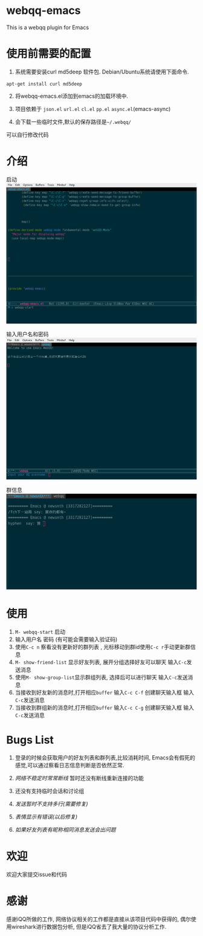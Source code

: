 webqq-emacs
===========

This is a webqq plugin for Emacs



使用前需要的配置
======================================
1. 系统需要安装curl md5deep 软件包. Debian/Ubuntu系统请使用下面命令.

```
apt-get install curl md5deep
```

2. 将webqq-emacs.el添加到emacs的加载环境中.

3. 项目依赖于 `json.el` `url.el` `cl.el` `pp.el` `async.el`(emacs-async)

4. 会下载一些临时文件,默认的保存路径是`~/.webqq/`

可以自行修改代码






介绍
============================================

启动
![](./1.png)

输入用户名和密码
![](./2.png)

群信息
![](./3.png)


使用
===========================================
1. `M- webqq-start` 启动
2. 输入用户名 密码 (有可能会需要输入验证码)
3. 使用`C-c n` 察看没有更新好的群列表 , 光标移动到群id使用`C-c r`手动更新群信息
4. `M- show-friend-list` 显示好友列表, 展开分组选择好友可以聊天 输入`C-c`发送消息
5. 使用`M- show-group-list`显示群组列表, 选择后可以进行聊天 输入`C-c`发送消息
6. 当接收到好友新的消息时,打开相应`buffer` 输入`C-c C-f` 创建聊天输入框 输入`C-c`发送消息
7. 当接收到群组新的消息时,打开相应`buffer` 输入`C-c C-g` 创建聊天输入框 输入`C-c`发送消息






Bugs List
======================================
1. 登录的时候会获取用户的好友列表和群列表,比较消耗时间, Emacs会有假死的感觉,可以通过察看日志信息判断是否依然正常.

2. *网络不稳定时常常断线* 暂时还没有断线重新连接的功能

3. 还没有支持临时会话和讨论组

4. *发送暂时不支持多行(需要修复)*

5. *表情显示有错误(以后修复)*

6. *如果好友列表有昵称相同消息发送会出问题*



欢迎
========================================
欢迎大家提交issue和代码


感谢
============================================
感谢iQQ所做的工作, 网络协议相关的工作都是直接从该项目代码中获得的, 偶尔使用wireshark进行数据包分析, 但是iQQ省去了我大量的协议分析工作.
